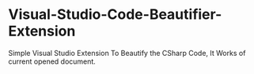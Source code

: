 # Visual-Studio-Code-Beautifier-Extension
Simple Visual Studio Extension To Beautify the CSharp Code, It Works of current opened document.
